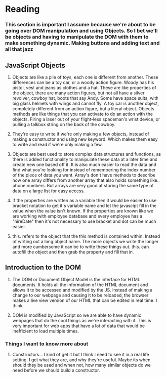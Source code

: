 # Reading

### This section is important I assume because we're about to be going over DOM manipulation and using Objects. So I bet we'll be objects and having to manipulate the DOM with them to make something dynamic. Making buttons and adding text and all that jazz

## JavaScript Objects

1. Objects are like a pile of toys, each one is different from another. These differences can be a toy car, or a woody action figure. Woody has his pistol, vest and jeans as clothes and a hat. These are like properties of the object, there are many action figures, but not all have a silver revolver, cowboy hat, boots that say Andy. Some have space suits, with big glass helmets with wings and cannot fly. A toy car is another object, completely different from an action figure, but a literal object. Objects methods are like things that you can activate to do an action with the objects. Firing a laser out of your flight-less spaceman's wrist device, or pulling a talkbox string on the back of the cowboy.

2. They're easy to write if we're only making a few objects, instead of making a constructor and using new keyword. Which makes them easy to write and read if we're only making a few.

3. Objects are best used to store complex data structures and functions, as there is added functionality to manipulate these data at a later time and create new one based off it. It is also much easier to read the data and find what you're looking for instead of remembering the index number of the piece of data you want. Array's don't have methods to describe how one array differs from another array that also holds something like.. phone numbers. But arrays are very good at storing the same type of data on a large list for easy access.

4. If the properties are written as a variable then it would be easier to use bracket notation to get it's variable name and let the javascipt fill in the value when the value isn't known. If the properties are known like we are working with employee database and every employee has a "hireDate" then it's not necessary to use bracket and dot can be much easier.

5. this. refers to the object that the this method is contained within. Instead of writing out a long object name. The more objects we write the longer and more cumbersome it can be to write these things out. this. can autofill the object and then grab the property and fill that in.

## Introduction to the DOM

1. The DOM or Document Object Model is the interface for HTML documents. It holds all the information of the HTML document and allows it to be accessed and modified by the JS. Instead of making a change to our webpage and causing it to be reloaded, the browser makes a live view version of our HTML that can be edited in real time. I think.

2. DOM is modified by JavaScript so we are able to have dynamic webpages that do the cool things as we're interacting with it. This is very important for web apps that have a lot of data that would be inefficient to load multiple times.

### Things I want to know more about

1. Constructors... I kind of get it but I think I need to see it in a real life setting. I get what they are, and why they're useful. Maybe its when should they be used and when not, how many similar objects do we need before we should build a constructor.
